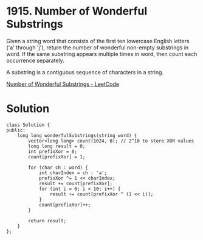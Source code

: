 # 1915. Number of Wonderful Substrings

Given a string word that consists of the first ten lowercase English letters ('a' through 'j'), return the number of wonderful non-empty substrings in word. If the same substring appears multiple times in word, then count each occurrence separately.

A substring is a contiguous sequence of characters in a string.

[Number of Wonderful Substrings - LeetCode](https://leetcode.com/problems/number-of-wonderful-substrings/)

# Solution

```
class Solution {
public:
    long long wonderfulSubstrings(string word) {
        vector<long long> count(1024, 0); // 2^10 to store XOR values
        long long result = 0;
        int prefixXor = 0;
        count[prefixXor] = 1;

        for (char ch : word) {
            int charIndex = ch - 'a';
            prefixXor ^= 1 << charIndex;
            result += count[prefixXor];
            for (int i = 0; i < 10; i++) {
                result += count[prefixXor ^ (1 << i)];
            }
            count[prefixXor]++;
        }

        return result;
    }
};
```
